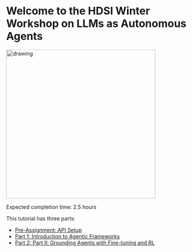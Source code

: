 
# Welcome to the HDSI Winter Workshop on LLMs as Autonomous Agents

<img src="https://drive.google.com/uc?export=view&id=1q4SGPmn6sWQhskt4D-1D09q_6C9FDz_L" alt="drawing" width="400"/>

Expected completion time: 2.5 hours

This tutorial has three parts:

* [Pre-Assignment: API Setup](https://github.com/mauriciogtec/hdsi-winter-workshop/blob/main/pre-assignment.ipynb)
* [Part 1: Introduction to Agentic Frameworks](https://github.com/mauriciogtec/hdsi-winter-workshop/blob/main/llm-agents-part1.ipynb)
* [Part 2: Part II: Grounding Agents with Fine-tuning and RL](https://github.com/mauriciogtec/hdsi-winter-workshop/blob/main/pre-assignment.ipynb)